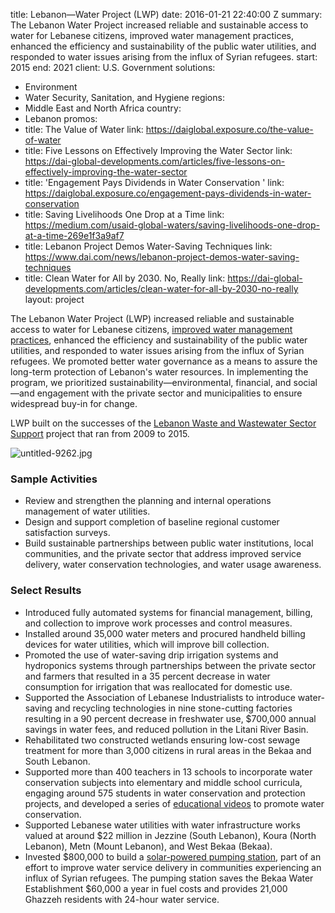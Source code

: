 
title: Lebanon—Water Project (LWP)
date: 2016-01-21 22:40:00 Z
summary: The Lebanon Water Project increased reliable and sustainable access to water
  for Lebanese citizens, improved water management practices, enhanced the efficiency
  and sustainability of the public water utilities, and responded to water issues
  arising from the influx of Syrian refugees.
start: 2015
end: 2021
client: U.S. Government
solutions:
- Environment
- Water Security, Sanitation, and Hygiene
regions:
- Middle East and North Africa
country:
- Lebanon
promos:
- title: The Value of Water
  link: https://daiglobal.exposure.co/the-value-of-water
- title: Five Lessons on Effectively Improving the Water Sector
  link: https://dai-global-developments.com/articles/five-lessons-on-effectively-improving-the-water-sector
- title: 'Engagement Pays Dividends in Water Conservation '
  link: https://daiglobal.exposure.co/engagement-pays-dividends-in-water-conservation
- title: Saving Livelihoods One Drop at a Time
  link: https://medium.com/usaid-global-waters/saving-livelihoods-one-drop-at-a-time-269e1f3a9af7
- title: Lebanon Project Demos Water-Saving Techniques
  link: https://www.dai.com/news/lebanon-project-demos-water-saving-techniques
- title: Clean Water for All by 2030. No, Really
  link: https://dai-global-developments.com/articles/clean-water-for-all-by-2030-no-really
layout: project


The Lebanon Water Project (LWP) increased reliable and sustainable access to water for Lebanese citizens, [improved water management practices](https://medium.com/usaid-global-waters/saving-livelihoods-one-drop-at-a-time-269e1f3a9af7), enhanced the efficiency and sustainability of the public water utilities, and responded to water issues arising from the influx of Syrian refugees. We promoted better water governance as a means to assure the long-term protection of Lebanon's water resources. In implementing the program, we prioritized sustainability—environmental, financial, and social—and engagement with the private sector and municipalities to ensure widespread buy-in for change.

LWP built on the successes of the [Lebanon Waste and Wastewater Sector Support](/our-work/projects/lebanon-water-and-wastewater-sector-support-lwwss) project that ran from 2009 to 2015.

![untitled-9262.jpg](/uploads/untitled-9262.jpg)

### Sample Activities

* Review and strengthen the planning and internal operations management of water utilities.
* Design and support completion of baseline regional customer satisfaction surveys.
* Build sustainable partnerships between public water institutions, local communities, and the private sector that address improved service delivery, water conservation technologies, and water usage awareness.

### Select Results

* Introduced fully automated systems for financial management, billing, and collection to improve work processes and control measures.
* Installed around 35,000 water meters and procured handheld billing devices for water utilities, which will improve bill collection.
* Promoted the use of water-saving drip irrigation systems and hydroponics systems through partnerships between the private sector and farmers that resulted in a 35 percent decrease in water consumption for irrigation that was reallocated for domestic use.
* Supported the Association of Lebanese Industrialists to introduce water-saving and recycling technologies in nine stone-cutting factories resulting in a 90 percent decrease in freshwater use, $700,000 annual savings in water fees, and reduced pollution in the Litani River Basin.
* Rehabilitated two constructed wetlands ensuring low-cost sewage treatment for more than 3,000 citizens in rural areas in the Bekaa and South Lebanon.
* Supported more than 400 teachers in 13 schools to incorporate water conservation subjects into elementary and middle school curricula, engaging around 575 students in water conservation and protection projects, and developed a series of [educational videos](https://www.facebook.com/LebanonWater/videos/?ref=page_internal) to promote water conservation.
* Supported Lebanese water utilities with water infrastructure works valued at around $22 million in Jezzine (South Lebanon), Koura (North Lebanon), Metn (Mount Lebanon), and West Bekaa (Bekaa).
* Invested $800,000 to build a [solar-powered pumping station](https://www.facebook.com/379530712212532/videos/108987134572994), part of an effort to improve water service delivery in communities experiencing an influx of Syrian refugees. The pumping station saves the Bekaa Water Establishment $60,000 a year in fuel costs and provides 21,000 Ghazzeh residents with 24-hour water service.
